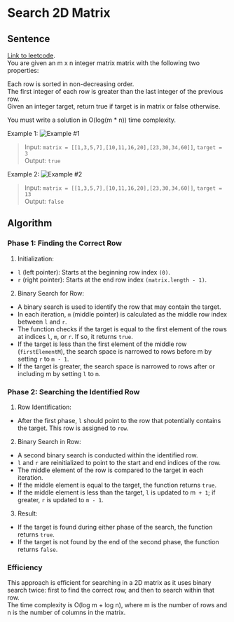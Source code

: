 # Search 2D Matrix

## Sentence
[Link to leetcode](https://leetcode.com/problems/search-a-2d-matrix/).   
You are given an m x n integer matrix matrix with the following two properties:   

Each row is sorted in non-decreasing order.    
The first integer of each row is greater than the last integer of the previous row.   
Given an integer target, return true if target is in matrix or false otherwise.   

You must write a solution in O(log(m * n)) time complexity.   

Example 1:
![Example #1](https://assets.leetcode.com/uploads/2020/10/05/mat.jpg)   
> Input: `matrix = [[1,3,5,7],[10,11,16,20],[23,30,34,60]]`, `target = 3`   
> Output: `true`   

Example 2:
![Example #2](https://assets.leetcode.com/uploads/2020/10/05/mat2.jpg)  
> Input: `matrix = [[1,3,5,7],[10,11,16,20],[23,30,34,60]]`, `target = 13`   
> Output: `false`   


## Algorithm

### Phase 1: Finding the Correct Row   
1. Initialization:   
  - `l` (left pointer): Starts at the beginning row index `(0)`.   
  - `r` (right pointer): Starts at the end row index `(matrix.length - 1)`.   

2. Binary Search for Row:   
  - A binary search is used to identify the row that may contain the target.   
  - In each iteration, `m` (middle pointer) is calculated as the middle row index between `l` and `r`.   
  - The function checks if the target is equal to the first element of the rows at indices `l`, `m`, or `r`. If so, it returns `true`.   
  - If the target is less than the first element of the middle row (`firstElementM`), the search space is narrowed to rows before m by setting `r` to `m - 1`.   
  - If the target is greater, the search space is narrowed to rows after or including m by setting `l` to `m`.   

### Phase 2: Searching the Identified Row
1. Row Identification:   
  - After the first phase, `l` should point to the row that potentially contains the target. This row is assigned to `row`.   

2. Binary Search in Row:   
  - A second binary search is conducted within the identified row.   
  - `l` and `r` are reinitialized to point to the start and end indices of the row.   
  - The middle element of the row is compared to the target in each iteration.   
  - If the middle element is equal to the target, the function returns `true`.   
  - If the middle element is less than the target, `l` is updated to m` + 1`; if greater, `r` is updated to `m - 1`.   

3. Result:   
  - If the target is found during either phase of the search, the function returns `true`.   
  - If the target is not found by the end of the second phase, the function returns `false`.   

### Efficiency
This approach is efficient for searching in a 2D matrix as it uses binary search twice: first to find the correct row, and then to search within that row.   
The time complexity is O(log m + log n), where m is the number of rows and n is the number of columns in the matrix.    